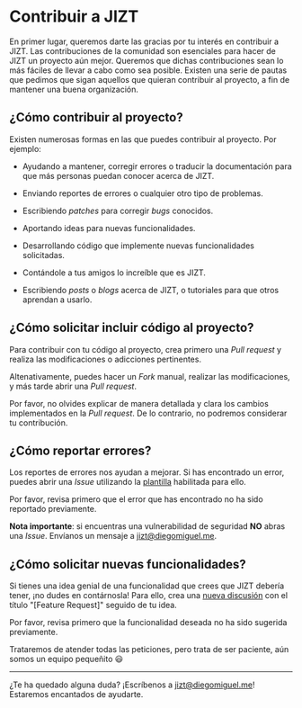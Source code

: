 # Contribuir a JIZT

En primer lugar, queremos darte las gracias por tu interés en
contribuir a JIZT. Las contribuciones de la comunidad son esenciales
para hacer de JIZT un proyecto aún mejor. Queremos que dichas
contribuciones sean lo más fáciles de llevar a cabo como sea posible.
Existen una serie de pautas que pedimos que sigan aquellos que quieran
contribuir al proyecto, a fin de mantener una buena organización.

## ¿Cómo contribuir al proyecto?


Existen numerosas formas en las que puedes contribuir al proyecto. Por
ejemplo:

- Ayudando a mantener, corregir errores o traducir la documentación para
que más personas puedan conocer acerca de JIZT.

- Enviando reportes de errores o cualquier otro tipo de problemas.

- Escribiendo _patches_ para corregir _bugs_ conocidos.

- Aportando ideas para nuevas funcionalidades.

- Desarrollando código que implemente nuevas funcionalidades solicitadas.

- Contándole a tus amigos lo increíble que es JIZT.

- Escribiendo _posts_ o _blogs_ acerca de JIZT, o tutoriales para que otros
aprendan a usarlo.


## ¿Cómo solicitar incluir código al proyecto?

Para contribuir con tu código al proyecto, crea primero una _Pull request_ y
realiza las modificaciones o adicciones pertinentes.

Altenativamente, puedes hacer un _Fork_ manual, realizar las modificaciones,
y más tarde abrir una _Pull request_.

Por favor, no olvides explicar de manera detallada y clara los cambios
implementados en la _Pull request_. De lo contrario, no podremos considerar
tu contribución.

## ¿Cómo reportar errores?

Los reportes de errores nos ayudan a mejorar. Si has encontrado un error,
puedes abrir una _Issue_ utilizando la
[plantilla](https://github.com/dmlls/jizt/issues/new?assignees=&labels=bug&template=reportar-error.md&title=)
habilitada para ello.

Por favor, revisa primero que el error que has encontrado no ha sido
reportado previamente.

**Nota importante**: si encuentras una vulnerabilidad de seguridad **NO**
abras una _Issue_. Envíanos un mensaje a
[jizt@diegomiguel.me](mailto:jizt@diegomiguel.me).


## ¿Cómo solicitar nuevas funcionalidades?

Si tienes una idea genial de una funcionalidad que crees que JIZT debería
tener, ¡no dudes en contárnosla! Para ello, crea una
[nueva discusión](https://github.com/dmlls/jizt/discussions/new) con el
título "[Feature Request]" seguido de tu idea.

Por favor, revisa primero que la funcionalidad deseada no ha sido sugerida
previamente.

Trataremos de atender todas las peticiones, pero trata de ser paciente,
aún somos un equipo pequeñito 😃

---

¿Te ha quedado alguna duda? ¡Escríbenos a
[jizt@diegomiguel.me](mailto:jizt@diegomiguel.me)! Estaremos encantados de
ayudarte.
